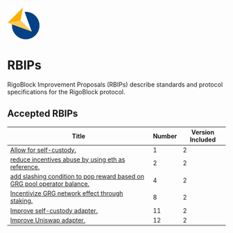 <img src="https://raw.githubusercontent.com/RigoBlock/PR/master/new-logos/RigoBlock-logo-1000x1000.png" width="75px" >

# RBIPs

RigoBlock Improvement Proposals (RBIPs) describe standards and protocol specifications for the RigoBlock protocol.

## Accepted RBIPs

| Title                                                                                                                       | Number | Version Included |
| --------------------------------------------------------------------------------------------------------------------------- | ------ | ---------------- |
| [Allow for self-custody.](https://github.com/RigoBlock/RBIPs/issues/1)                    | 1     | 2                |
| [reduce incentives abuse by using eth as reference.](https://github.com/RigoBlock/RBIPs/issues/2)                    | 2     | 2                |
| [add slashing condition to pop reward based on GRG pool operator balance.](https://github.com/RigoBlock/RBIPs/issues/4)                    | 4     | 2                |
| [Incentivize GRG network effect through staking.](https://github.com/RigoBlock/RBIPs/issues/8)                    | 8     | 2                |
| [Improve self-custody adapter.](https://github.com/RigoBlock/RBIPs/issues/11)                    | 11     | 2                |
| [Improve Uniswap adapter.](https://github.com/RigoBlock/RBIPs/issues/12)                    | 12     | 2                |
